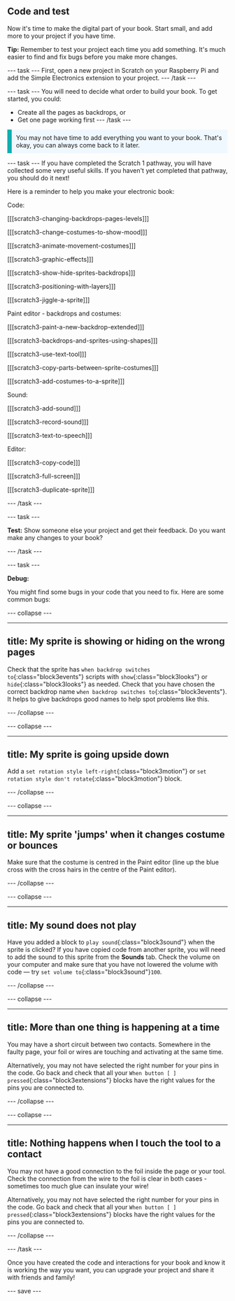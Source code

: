 ## Code and test

Now it's time to make the digital part of your book. Start small, and add more to your project if you have time.

**Tip:** Remember to test your project each time you add something. It's much easier to find and fix bugs before you make more changes.

--- task ---
First, open a new project in Scratch on your Raspberry Pi and add the Simple Electronics extension to your project.
--- /task ---

--- task ---
You will need to decide what order to build your book. To get started, you could:
- Create all the pages as backdrops, or
- Get one page working first
--- /task ---

<p style="border-left: solid; border-width:10px; border-color: #0faeb0; background-color: aliceblue; padding: 10px;">
You may not have time to add everything you want to your book. That's okay, you can always come back to it later. 
</p>

--- task ---
If you have completed the Scratch 1 pathway, you will have collected some very useful skills. If you haven't yet completed that pathway, you should do it next! 

Here is a reminder to help you make your electronic book: 

Code:

[[[scratch3-changing-backdrops-pages-levels]]]

[[[scratch3-change-costumes-to-show-mood]]]

[[[scratch3-animate-movement-costumes]]]

[[[scratch3-graphic-effects]]]

[[[scratch3-show-hide-sprites-backdrops]]]

[[[scratch3-positioning-with-layers]]]

[[[scratch3-jiggle-a-sprite]]]

Paint editor - backdrops and costumes:

[[[scratch3-paint-a-new-backdrop-extended]]]

[[[scratch3-backdrops-and-sprites-using-shapes]]]

[[[scratch3-use-text-tool]]]

[[[scratch3-copy-parts-between-sprite-costumes]]]

[[[scratch3-add-costumes-to-a-sprite]]]

Sound: 

[[[scratch3-add-sound]]]

[[[scratch3-record-sound]]]

[[[scratch3-text-to-speech]]]

Editor:

[[[scratch3-copy-code]]]

[[[scratch3-full-screen]]]

[[[scratch3-duplicate-sprite]]]


--- /task ---

--- task ---

**Test:** Show someone else your project and get their feedback. Do you want make any changes to your book? 

--- /task ---

--- task ---

**Debug:**

You might find some bugs in your code that you need to fix. Here are some common bugs:

--- collapse ---

---
title: My sprite is showing or hiding on the wrong pages
---

Check that the sprite has `when backdrop switches to`{:class="block3events"} scripts with `show`{:class="block3looks"} or `hide`{:class="block3looks"} as needed. Check that you have chosen the correct backdrop name `when backdrop switches to`{:class="block3events"}. It helps to give backdrops good names to help spot problems like this.

--- /collapse ---

--- collapse ---

---
title: My sprite is going upside down
---

Add a `set rotation style left-right`{:class="block3motion"} or `set rotation style don't rotate`{:class="block3motion"} block.

--- /collapse ---

--- collapse ---

---
title: My sprite 'jumps' when it changes costume or bounces
---

Make sure that the costume is centred in the Paint editor (line up the blue cross with the cross hairs in the centre of the Paint editor).

--- /collapse ---

--- collapse ---

---
title: My sound does not play
---

Have you added a block to `play sound`{:class="block3sound"} when the sprite is clicked? If you have copied code from another sprite, you will need to add the sound to this sprite from the **Sounds** tab. Check the volume on your computer and make sure that you have not lowered the volume with code — try `set volume to`{:class="block3sound"}`100`.

--- /collapse ---

--- collapse ---

---
title: More than one thing is happening at a time
---

You may have a short circuit between two contacts. Somewhere in the faulty page, your foil or wires are touching and activating at the same time.

Alternatively, you may not have selected the right number for your pins in the code. Go back and check that all your `When button [ ] pressed`{:class="block3extensions"}  blocks have the right values for the pins you are connected to.

--- /collapse ---

--- collapse ---

---
title: Nothing happens when I touch the tool to a contact
---

You may not have a good connection to the foil inside the page or your tool. Check the connection from the wire to the foil is clear in both cases - sometimes too much glue can insulate your wire!

Alternatively, you may not have selected the right number for your pins in the code. Go back and check that all your `When button [ ] pressed`{:class="block3extensions"}  blocks have the right values for the pins you are connected to.

--- /collapse ---


--- /task ---

Once you have created the code and interactions for your book and know it is working the way you want, you can upgrade your project and share it with friends and family!

--- save ---